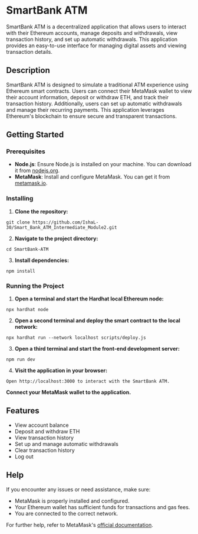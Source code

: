 # SmartBank ATM

SmartBank ATM is a decentralized application that allows users to interact with their Ethereum accounts, manage deposits and withdrawals, view transaction history, and set up automatic withdrawals. This application provides an easy-to-use interface for managing digital assets and viewing transaction details.

## Description

SmartBank ATM is designed to simulate a traditional ATM experience using Ethereum smart contracts. Users can connect their MetaMask wallet to view their account information, deposit or withdraw ETH, and track their transaction history. Additionally, users can set up automatic withdrawals and manage their recurring payments. This application leverages Ethereum's blockchain to ensure secure and transparent transactions.

## Getting Started

### Prerequisites

- **Node.js**: Ensure Node.js is installed on your machine. You can download it from [nodejs.org](https://nodejs.org/).
- **MetaMask**: Install and configure MetaMask. You can get it from [metamask.io](https://metamask.io/).

### Installing

1. **Clone the repository:**

```git clone https://github.com/IshaL-30/Smart_Bank_ATM_Intermediate_Module2.git```

2. **Navigate to the project directory:**

```cd SmartBank-ATM```

3. **Install dependencies:**

```npm install```

### Running the Project

1. **Open a terminal and start the Hardhat local Ethereum node:**
   
```npx hardhat node```

2. **Open a second terminal and deploy the smart contract to the local network:**
   
```npx hardhat run --network localhost scripts/deploy.js```

3. **Open a third terminal and start the front-end development server:**
   
```npm run dev```

4. **Visit the application in your browser:**
   
```Open http://localhost:3000 to interact with the SmartBank ATM.```

**Connect your MetaMask wallet to the application.**

## Features
- View account balance
- Deposit and withdraw ETH
- View transaction history
- Set up and manage automatic withdrawals
- Clear transaction history
- Log out

## Help
If you encounter any issues or need assistance, make sure:
- MetaMask is properly installed and configured.
- Your Ethereum wallet has sufficient funds for transactions and gas fees.
- You are connected to the correct network.

For further help, refer to MetaMask's [official documentation](https://metamask.io/learn/).
